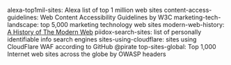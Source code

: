 alexa-top1mil-sites: Alexa list of top 1 million web sites
content-access-guidelines: Web Content Accessibility Guidelines by W3C
marketing-tech-landscape: top 5,000 marketing technology web sites
modern-web-history: [A History of The Modern Web](https://github.com/whatwg/web-history "WHATWG web-history")
piidox-search-sites: list of personally identifiable info search engines
sites-using-cloudflare: sites using CloudFlare WAF according to GitHub @pirate
top-sites-global: Top 1,000 Internet web sites across the globe by OWASP headers
